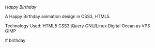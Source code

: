 *Happy Birthday*

A Happy Birthday animation design in CSS3, HTML5.


Technology Used: HTML5 CSS3 jQuery  GNU/Linux Digital Ocean as VPS GIMP


#   b r i t h d a y 
 
 
